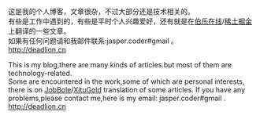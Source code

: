 
这是我的个人博客，文章很杂，不过大部分还是技术相关的。  
有些是工作中遇到的，有些是平时个人兴趣爱好，还有就是在[伯乐在线](http://fanyi.jobbole.com/author/zhongjianno1/)/[稀土掘金](http://gold.xitu.io/)上翻译的一些文章。  
如果有任何问题请和我邮件联系:jasper.coder#gmail 。  
http://deadlion.cn



This is my blog,there are many kinds of articles.but most of them are technology-related.  
Some are encountered in the work,some of which are  personal interests, there is on [JobBole](http://fanyi.jobbole.com/author/zhongjianno1/)/[XituGold](http://gold.xitu.io/)  translation of some articles.
If you have any problems,please contact me,here is my email: jasper.coder#gmail .  
http://deadlion.cn

